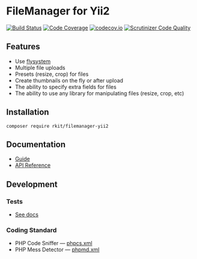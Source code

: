 # FileManager for Yii2

[![Build Status](https://travis-ci.org/rkit/filemanager-yii2.svg?branch=master)](https://travis-ci.org/rkit/filemanager-yii2)
[![Code Coverage](https://scrutinizer-ci.com/g/rkit/filemanager-yii2/badges/coverage.png?b=master)](https://scrutinizer-ci.com/g/rkit/filemanager-yii2/?branch=master)
[![codecov.io](http://codecov.io/github/rkit/filemanager-yii2/coverage.svg?branch=master)](http://codecov.io/github/rkit/filemanager-yii2?branch=master)
[![Scrutinizer Code Quality](https://scrutinizer-ci.com/g/rkit/filemanager-yii2/badges/quality-score.png?b=master)](https://scrutinizer-ci.com/g/rkit/filemanager-yii2/?branch=master)

## Features

- Use [flysystem](https://flysystem.thephpleague.com/)
- Multiple file uploads
- Presets (resize, crop) for files
- Create thumbnails on the fly or after upload
- The ability to specify extra fields for files
- The ability to use any library for manipulating files (resize, crop, etc)

## Installation

```
composer require rkit/filemanager-yii2
```

## Documentation

- [Guide](/guide)
- [API Reference](/api)

## Development

### Tests

- [See docs](/tests/#tests)

### Coding Standard

- PHP Code Sniffer — [phpcs.xml](./phpcs.xml)
- PHP Mess Detector — [phpmd.xml](./phpmd.xml)
